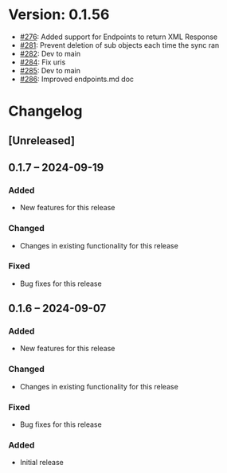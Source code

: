 # Version: 0.1.56

* [#276](https://github.com/ConductionNL/openconnector/pull/276): Added support for Endpoints to return XML Response
* [#281](https://github.com/ConductionNL/openconnector/pull/281): Prevent deletion of sub objects each time the sync ran
* [#282](https://github.com/ConductionNL/openconnector/pull/282): Dev to main
* [#284](https://github.com/ConductionNL/openconnector/pull/284): Fix uris
* [#285](https://github.com/ConductionNL/openconnector/pull/285): Dev to main
* [#286](https://github.com/ConductionNL/openconnector/pull/286): Improved endpoints.md doc


# Changelog

## [Unreleased]
## 0.1.7 – 2024-09-19
### Added
- New features for this release

### Changed
- Changes in existing functionality for this release

### Fixed
- Bug fixes for this release

## 0.1.6 – 2024-09-07
### Added
- New features for this release

### Changed
- Changes in existing functionality for this release

### Fixed
- Bug fixes for this release

### Added
- Initial release

